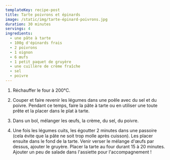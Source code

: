 ```yaml
---
templateKey: recipe-post
title: Tarte poivrons et épinards
image: /static/img/tarte-épinard-poivrons.jpg
duration: 30 minutes
servings: 4
ingredients:
  - une pâte à tarte
  - 100g d'épinards frais
  - 2 poivrons
  - 1 oignon
  - 6 œufs
  - 1 petit paquet de gruyère
  - une cuillère de crème fraîche
  - sel
  - poivre
---
```



1. Réchauffer le four à 200°C.

2. Couper et faire revenir les légumes dans une poêle avec du sel et du poivre. Pendant ce temps, faire la pâte à tarte ou en utiliser une toute prête et la placer dans le plat à tarte.

3. Dans un bol, mélanger les œufs, la crème, du sel, du poivre. 

4. Une fois les légumes cuits, les égoutter 2 minutes dans une passoire (cela évite que la pâte ne soit trop molle après cuisson). Les placer ensuite dans le fond de la tarte. Venir verser le mélange d'œufs par dessus, ajouter le gruyère. Placer la tarte au four durant 15 à 20 minutes. Ajouter un peu de salade dans l'assiette pour l'accompagnement !